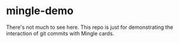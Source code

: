 mingle-demo
===========

There's not much to see here.  This repo is just for demonstrating the
interaction of git commits with Mingle cards.


